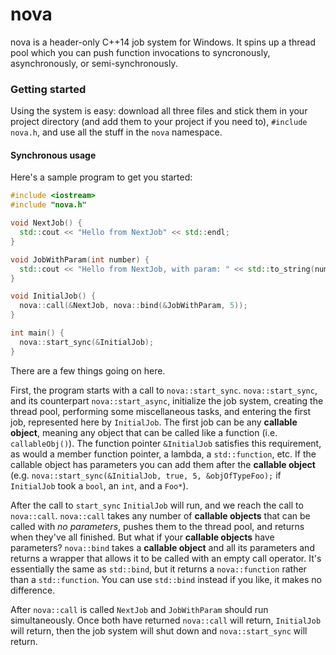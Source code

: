 # nova

nova is a header-only C++14 job system for Windows. It spins up a thread pool which you can push function invocations to syncronously, asynchronously, or semi-synchronously.

### Getting started

Using the system is easy: download all three files and stick them in your project directory (and add them to your project if you need to), `#include nova.h`, and use all the stuff in the `nova` namespace.

#### Synchronous usage

Here's a sample program to get you started:

```C++
#include <iostream>
#include "nova.h"

void NextJob() {
  std::cout << "Hello from NextJob" << std::endl;
}

void JobWithParam(int number) {
  std::cout << "Hello from NextJob, with param: " << std::to_string(number) << std::endl;
}

void InitialJob() {
  nova::call(&NextJob, nova::bind(&JobWithParam, 5));
}

int main() {
  nova::start_sync(&InitialJob);
}
```

There are a few things going on here.

First, the program starts with a call to `nova::start_sync`. `nova::start_sync`, and its counterpart `nova::start_async`, initialize the job system, creating the thread pool, performing some miscellaneous tasks, and entering the first job, represented here by `InitialJob`. The first job can be any **callable object**, meaning any object that can be called like a function (i.e. `callableObj()`). The function pointer `&InitialJob` satisfies this requirement, as would a member function pointer, a lambda, a `std::function`, etc. If the callable object has parameters you can add them after the **callable object** (e.g. `nova::start_sync(&InitialJob, true, 5, &objOfTypeFoo);` if `InitialJob` took a `bool`, an `int`, and a `Foo*`).

After the call to `start_sync` `InitialJob` will run, and we reach the call to `nova::call`. `nova::call` takes any number of **callable objects** that can be called with _no parameters_, pushes them to the thread pool, and returns when they've all finished. But what if your **callable objects** have parameters? `nova::bind` takes a **callable object** and all its parameters and returns a wrapper that allows it to be called with an empty call operator. It's essentially the same as `std::bind`, but it returns a `nova::function` rather than a `std::function`. You can use `std::bind` instead if you like, it makes no difference.

After `nova::call` is called `NextJob` and `JobWithParam` should run simultaneously. Once both have returned `nova::call` will return, `InitialJob` will return, then the job system will shut down and `nova::start_sync` will return.
